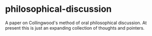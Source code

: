 # philosophical-discussion
A paper on Collingwood's method of oral philosophical discussion. At present this is just an expanding collection of thoughts and pointers. 
